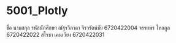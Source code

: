 # 5001_Plotly
ชื่อ นามสกุล รหัสนักศึกษา
ณัฐรวิภาดา จิรวรัตน์ชัย 6720422004
จรรยพร ไหลกูล 6720422022
สโรชา เคนเวียง 6720422031
